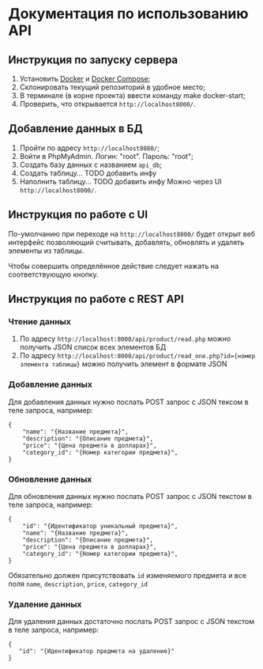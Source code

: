 # Документация по использованию API
## Инструкция по запуску сервера

1. Установить [Docker](https://docs.docker.com/engine/install/) и [Docker Compose](https://docs.docker.com/compose/install/);
2. Склонировать текущий репозиторий в удобное место;
3. В терминале (в корне проекта) ввести команду make docker-start;
4. Проверить, что открывается `http://localhost8000/`.

## Добавление данных в БД
1. Пройти по адресу `http://localhost8080/`;
2. Войти в PhpMyAdmin. Логин: "root". Пароль: "root";
3. Создать базу данных с названием `api_db`;
4. Создать таблицу... TODO добавить инфу
5. Наполнить таблицу... TODO добавить инфу 
Можно через UI `http://localhost8000/`.


## Инструкция по работе с UI

По-умолчанию при переходе на `http://localhost8000/` будет открыт веб интерфейс 
позволяющий считывать, добавлять, обновлять и удалять элементы из таблицы.

Чтобы совершить определённое действие следует нажать на соответствующую кнопку.

## Инструкция по работе с REST API
### Чтение данных
1. По адресу `http://localhost:8000/api/product/read.php` можно получить JSON список
всех элементов БД
2. По адресу `http://localhost:8000/api/product/read_one.php?id={номер элемента таблицы}`
   можно получить элемент в формате JSON

### Добавление данных
Для добавления данных нужно послать POST запрос с JSON тексом в теле запроса, например:

```
{
    "name": "{Название предмета}",
    "description": "{Описание предмета}",
    "price": "{Цена предмета в долларах}",
    "category_id": "{Номер категории предмета}",
}
```
### Обновление данных
Для обновления данных нужно послать POST запрос с JSON текстом в теле запроса, например:
```
{
    "id": "{Идентификатор уникальный предмета}",
    "name": "{Название предмета}",
    "description": "{Описание предмета}",
    "price": "{Цена предмета в долларах}",
    "category_id": "{Номер категории предмета}",
}
```
Обязательно должен присутствовать `id` изменяемого предмета и все поля `name`, 
`description`, `price`, `category_id`

### Удаление данных
Для удаления данных достаточно послать POST запрос с JSON текстом в теле запроса, например:
```
{
   "id": "{Идентификатор предмета на удаление}"
}
```